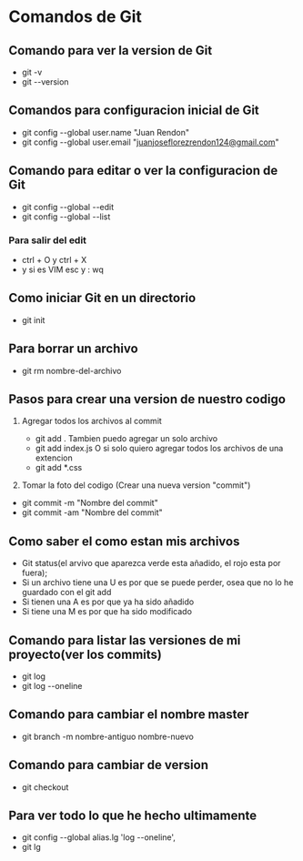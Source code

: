 # Comandos de Git 

## Comando para ver la version de Git
- git -v
- git --version

## Comandos para configuracion inicial de Git
- git config --global user.name "Juan Rendon"
- git config --global user.email "juanjoseflorezrendon124@gmail.com"

## Comando para editar o ver la configuracion de Git
- git config --global --edit
- git config --global --list
### Para salir del edit
- ctrl + O y ctrl + X
- y si es VIM  esc y : wq

## Como iniciar Git en un directorio
- git init

## Para borrar un archivo
- git rm nombre-del-archivo

## Pasos para crear una version de nuestro codigo
1. Agregar todos los archivos al commit
    - git add .
    Tambien puedo agregar un solo archivo
    - git add index.js
    O si solo quiero agregar todos los archivos de una extencion
    - git add \*.css

2. Tomar la foto del codigo (Crear una nueva version "commit")

- git commit -m "Nombre del commit"
- git commit -am "Nombre del commit"


## Como saber el como estan mis archivos
- Git status(el arvivo que aparezca verde esta añadido, el rojo esta por fuera);
- Si un archivo tiene una U es por que se puede perder, osea que no lo he guardado con el git add
- Si tienen una A es por que ya ha sido añadido
- Si tiene una M es por que ha sido modificado

## Comando para listar las versiones de mi proyecto(ver los commits)
- git log
- git log --oneline

## Comando para cambiar el nombre master
- git branch -m nombre-antiguo nombre-nuevo

## Comando para cambiar de version 
- git checkout <Id del commit y nombre de la rama para volver al presente>

## Para ver todo lo que he hecho ultimamente

- git config --global  alias.lg 'log --oneline',
- git lg
<!-- con esto acorto los comandos que le diga con el alias -->


<!-- 
Tengo que instalas estas extenciones
- Git Graph
- Git History
- Git Lens -->
